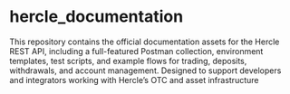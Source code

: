 # hercle_documentation
This repository contains the official documentation assets for the Hercle REST API, including a full-featured Postman collection, environment templates, test scripts, and example flows for trading, deposits, withdrawals, and account management. Designed to support developers and integrators working with Hercle’s OTC and asset infrastructure
